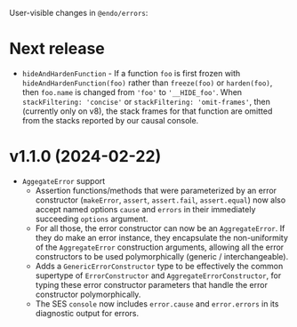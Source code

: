 User-visible changes in `@endo/errors`:

# Next release

- `hideAndHardenFunction` - If a function `foo` is first frozen with `hideAndHardenFunction(foo)` rather than `freeze(foo)` or `harden(foo)`, then `foo.name` is changed from `'foo'` to `'__HIDE_foo'`. When `stackFiltering: 'concise'` or `stackFiltering: 'omit-frames'`, then (currently only on v8), the stack frames for that function are omitted from the stacks reported by our causal console.

# v1.1.0 (2024-02-22)

- `AggegateError` support
  - Assertion functions/methods that were parameterized by an error constructor
    (`makeError`, `assert`, `assert.fail`, `assert.equal`) now also accept named
    options `cause` and `errors` in their immediately succeeding
    `options` argument.
  - For all those, the error constructor can now be an `AggregateError`.
    If they do make an error instance, they encapsulate the
    non-uniformity of the `AggregateError` construction arguments, allowing
    all the error constructors to be used polymorphically
    (generic / interchangeable).
  - Adds a `GenericErrorConstructor` type to be effectively the common supertype
    of `ErrorConstructor` and `AggregateErrorConstructor`, for typing these
    error constructor parameters that handle the error constructor
    polymorphically.
  - The SES `console` now includes `error.cause` and `error.errors` in
    its diagnostic output for errors.
